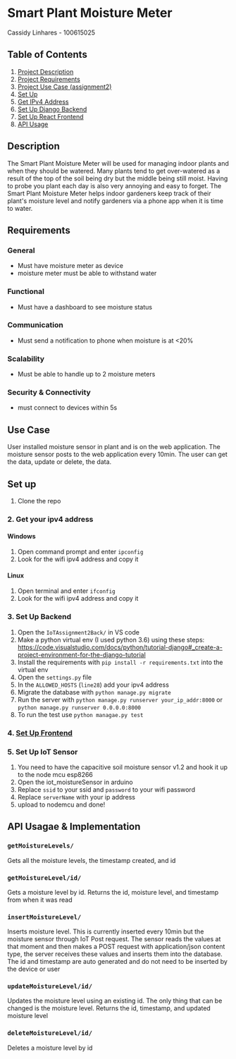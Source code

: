 # Smart Plant Moisture Meter
Cassidy Linhares - 100615025

## Table of Contents
1. [Project Description](#desc)  
1. [Project Requirements](#req)   
1. [Project Use Case (assignment2)](#usecase)  
1. [Set Up](#setup)  
1. [Get IPv4 Address](#ipv4)  
1. [Set Up Django Backend](#back)  
1. [Set Up React Frontend](#front)  
1. [API Usage](#api)  

## Description <a name="desc"></a>
The Smart Plant Moisture Meter will be used for managing indoor plants and when they should be watered. Many plants tend to get over-watered as a result of the top of the soil being dry but the middle being still moist. Having to probe you plant each day is also very annoying and easy to forget. The Smart Plant Moisture Meter helps indoor gardeners keep track of their plant's moisture level and notify gardeners via a phone app when it is time to water.
## Requirements <a name="req"></a>
### General
- Must have moisture meter as device
- moisture meter must be able to withstand water
### Functional
- Must have a dashboard to see moisture status
### Communication
- Must send a notification to phone when moisture is at <20%
### Scalability
- Must be able to handle up to 2 moisture meters
### Security & Connectivity
- must connect to devices within 5s

## Use Case <a name="usecase"></a>
User installed moisture sensor in plant and is on the web application. The moisture sensor posts to the web application every 10min. 
The user can get the data, update or delete, the data.
## Set up <a name="setup"></a>
1. Clone the repo
### 2. Get your ipv4 address <a name="ipv4"></a>
#### Windows
1. Open command prompt and enter `ipconfig`
2. Look for the wifi ipv4 address and copy it
#### Linux
1. Open terminal and enter `ifconfig`
2. Look for the wifi ipv4 address and copy it

### 3. Set Up Backend <a name="back"></a>
1. Open the `IoTAssignment2Back/` in VS code
2. Make a python virtual env (I used python 3.6) using these steps: https://code.visualstudio.com/docs/python/tutorial-django#_create-a-project-environment-for-the-django-tutorial
3. Install the requirements with `pip install -r requirements.txt` into the virtual env
4. Open the `settings.py` file
5. In the `ALLOWED_HOSTS` (`line28`) add your ipv4 address
6. Migrate the database with `python manage.py migrate`
7. Run the server with `python manage.py runserver your_ip_addr:8000` or `python manage.py runserver 0.0.0.0:8000`
8. To run the test use `python managae.py test`

### 4. [Set Up Frontend](https://github.com/cassidylinhares/iotProjectWebFront#setup-) <a name="front"></a>

### 5. Set Up IoT Sensor <a name="sensor"></a>
1. You need to have the capacitive soil moisture sensor v1.2 and hook it up to the node mcu esp8266
2. Open the iot_moistureSensor in arduino
3. Replace `ssid` to your ssid and `password` to your wifi password
4. Replace `serverName` with your ip address
5. upload to nodemcu and done!

## API Usagae & Implementation <a name="api"></a>
### `getMoistureLevels/`
Gets all the moisture levels, the timestamp created, and id
### `getMoistureLevel/id/`
Gets a moisture level by id. Returns the id, moisture level, and timestamp from when it was read
### `insertMoistureLevel/`
Inserts moisture level. This is currently inserted every 10min but the moisture sensor through IoT Post request. The sensor reads the values at that moment and then makes a POST request with application/json content type, the server receives these values and inserts them into the database. The id and timestamp are auto generated and do not need to be inserted by the device or user
### `updateMoistureLevel/id/`
Updates the moisture level using an existing id. The only thing that can be changed is the moisture level. Returns the id, timestamp, and updated moisture level
### `deleteMoistureLevel/id/`
Deletes a moisture level by id

